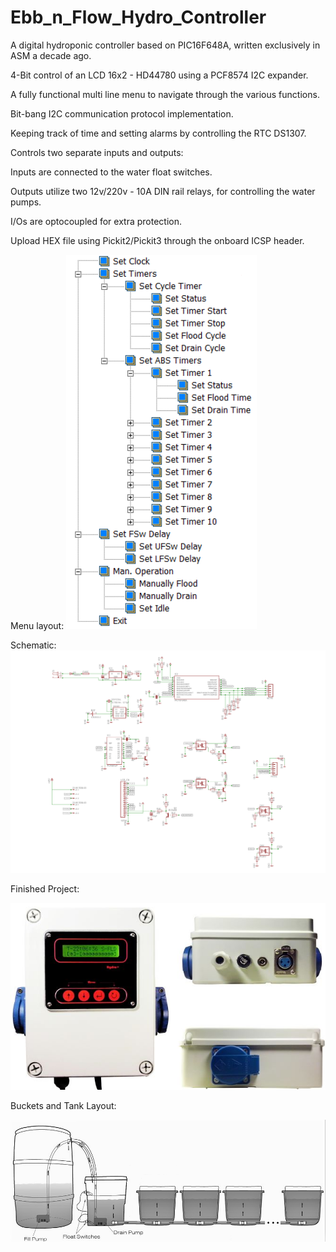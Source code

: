 # Ebb_n_Flow_Hydro_Controller
A digital hydroponic controller based on PIC16F648A, written exclusively in ASM a decade ago.

4-Bit control of an LCD 16x2 - HD44780 using a PCF8574 I2C expander.

A fully functional multi line menu to navigate through the various functions.

Bit-bang I2C communication protocol implementation.

Keeping track of time and setting alarms by controlling the RTC DS1307.

Controls two separate inputs and outputs:

Inputs are connected to the water float switches.

Outputs utilize two 12v/220v - 10A DIN rail relays, for controlling the water pumps.

I/Os are optocoupled for extra protection.

Upload HEX file using Pickit2/Pickit3 through the onboard ICSP header.

Menu layout:
![image](https://github.com/pargyropoulos/Ebb_n_Flow_Hydro_Controller/blob/e2949b570f0ded50d0145d5d1af71eb2ecad39cb/Pics/menu_layout.png)

Schematic:
![image](https://github.com/pargyropoulos/Ebb_n_Flow_Hydro_Controller/blob/aaa3a61dfd625b33cdeaa33ab16f7a8a368f2810/PCB/shcematic.png)

Finished Project:

![image](https://github.com/pargyropoulos/Ebb_n_Flow_Hydro_Controller/blob/6df0419a8ad1f117804a3522efc8b418cdfc7c99/Pics/_All.jpg)


Buckets and Tank Layout:

![image](https://github.com/pargyropoulos/Ebb_n_Flow_Hydro_Controller/blob/2f6e6c48ebfd308566dc95ba49b956986689cf70/Pics/BucketsLayout.jpg)
